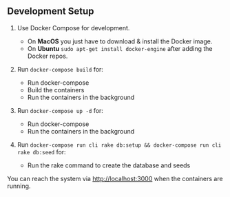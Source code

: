 ## Development Setup

1. Use Docker Compose for development.

    - On **MacOS** you just have to download & install the Docker image.
    - On  **Ubuntu** `sudo apt-get install docker-engine` after adding the Docker repos.

2. Run `docker-compose build` for:
    - Run docker-compose
    - Build the containers
    - Run the containers in the background

3. Run `docker-compose up -d` for:
    - Run docker-compose
    - Run the containers in the background

4. Run `docker-compose run cli rake db:setup && docker-compose run cli rake db:seed` for:
    - Run the rake command to create the database and seeds

You can reach the system via [http://localhost:3000](http://localhost:3000) when the containers are running.